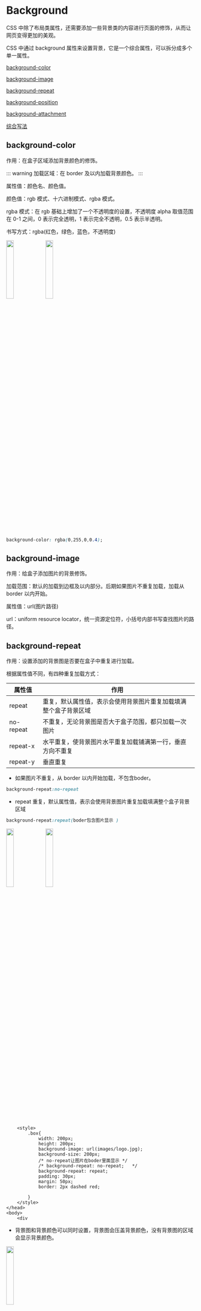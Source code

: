 # Background
CSS 中除了布局类属性，还需要添加一些背景类的内容进行页面的修饰，从而让网页变得更加的美观。

CSS 中通过 background 属性来设置背景，它是一个综合属性，可以拆分成多个单一属性。

[background­-color](../css/readme.md#background­-color)

[background-­image](../css/readme.md#background-­image)

[background-­repeat](../css/readme.md#background-­repeat)

[background-­position](../css/readme.md#background-­position)

[background­-attachment](../css/readme.md#background­-attachment)

[综合写法](../css/readme.md#综合写法)

## background­-color

作用：在盒子区域添加背景颜色的修饰。

::: warning
加载区域：在 border 及以内加载背景颜色。
:::



属性值：颜色名、颜色值。

颜色值：rgb 模式、十六进制模式、rgba 模式。

rgba 模式：在 rgb 基础上增加了一个不透明度的设置，不透明度 alpha 取值范围在 0­-1 之间，0 表示完全透明，1 表示完全不透明，0.5 表示半透明。

书写方式：rgba(红色，绿色，蓝色，不透明度)

<img src="/images/css/064.png" style="width: 20%; display: inline-block; margin: 0 ;">
<img src="/images/css/065.png" style="width: 20%; display: inline-block; margin: 0 ;">


```css
background‐color: rgba(0,255,0,0.4);
```

## background-­image

作用：给盒子添加图片的背景修饰。

加载范围：默认的加载到边框及以内部分。后期如果图片不重复加载，加载从 border 以内开始。

属性值：url(图片路径)

url：uniform resource locator，统一资源定位符，小括号内部书写查找图片的路径。


## background-­repeat
作用：设置添加的背景图是否要在盒子中重复进行加载。

根据属性值不同，有四种重复加载方式：

| 属性值 | 作用                                                           |
| --------- | ---------------------------------------------------------------- |
| repeat    | 重复，默认属性值，表示会使用背景图片重复加载填满整个盒子背景区域 |
| no-repeat | 不重复，无论背景图是否大于盒子范围，都只加载一次图片 |
| repeat-x  | 水平重复，使背景图片水平重复加载铺满第一行，垂直方向不重复 |
| repeat-y  | 垂直重复                                                     |



- 如果图片不重复，从 border 以内开始加载，不包含boder。

```css
background-repeat:no-repeat
```
- repeat 重复，默认属性值，表示会使用背景图片重复加载填满整个盒子背景区域
```css
background-repeat:repeat(boder包含图片显示 )
```

<img src="/images/css/066.png" style="width: 20%; display: inline-block; margin: 0 ;">
<img src="/images/css/067.png" style="width: 20%; display: inline-block; margin: 0 ;">



```html{7-9}
    <style>
        .box{
            width: 200px;
            height: 200px;
            background-image: url(images/logo.jpg);
            background-size: 200px;
            /* no-repeat让图片在boder里面显示 */
            /* background-repeat: no-repeat;   */
            background-repeat: repeat;
            padding: 30px;
            margin: 50px;
            border: 2px dashed red;

        }
    </style>
</head>
<body>
    <div 
```

- 背景图和背景颜色可以同时设置，背景图会压盖背景颜色，没有背景图的区域会显示背景颜色。
<img src="/images/css/068.png" style="width: 20%; display: inline-block; margin: 0 ;">


## background-­position

作用：主要用于设置不重复的图片在背景区域的加载开始位置。

属性值：分为三种写法，单词表示法、像素表示法、百分比表示法。不论哪种写法，属性值都有两个，值之间用空格分隔。

第一个属性值：表示背景图片在水平方向的位置。

第二个属性值：表示背景图片在垂直方向的位置

### 单词表示法
属性值都是使用代表方向的单词进行书写。

水平方向可选单词：left、center、right

垂直方向可选单词：top、center、bottom

单词表示图片与盒子背景区域进行对应方向的对齐。

```css
background‐position: right bottom;
```
<img src="/images/css/069.png" style="width: 40%; display: inline-block; margin: 0 ;">

### 像素表示法
使用像素值作为背景定位的属性值。

第一个属性值：像素是几，表示背景图片左上角针对 border 以内的左上顶点水平方向位移的距离。

第二个属性值：像素是几，表示背景图片左上角针对 border 以内的左上顶点垂直方向位移的距离。

```css
background-position: 150px 40px;
```
<img src="/images/css/070.png" style="width: 40%; display: inline-block; margin: 0 ;">

像素值区分正负，正负代表位移方向不同：

正数：表示图片针对盒子的原点向右、向下移动。

负数：表示图片针对盒子的原点向左、向上移动。

```css
background-position: -28px -34px;
```

<img src="/images/css/071.png" style="width: 40%; display: inline-block; margin: 0 ;">

可以利用属性值为负数，制作在小盒子中显示大的背景图的一部分。

制作方法，需要使用 FW 软件量取尺寸，读取数据。

第一步：在设计图中，使用切片工具制作一个想要显示区域大小的切片，让切片左上顶点位于想要加载的背景部分。

<img src="/images/css/072.png" style="width: 40%; display: inline-block; margin: 0 ;">

第二步：读取属性栏的切片数据，其中宽、高就是要加载的盒子的宽高，x 和 y 的数值表示移动的距离的绝对值，直接将数值加负号赋值给背景定位属性。

<img src="/images/css/073.png" style="width: 40%; display: inline-block; margin: 0 ;">


```css
      .house {
        width: 125px;
        height: 83px;
        border: 5px solid #f00;
        background-image: url(images/072.png);
        background-repeat: no-repeat;
        background-position: -45px -28px;
      }
```

<img src="/images/css/074.png" style="width: 40%; display: inline-block; margin: 0 ;">

#### 百分比表示法
百分比表示法使用百分比数字作为属性值。

100%代表的数值：

水平方向，等价于盒子的border以内的背景区域宽度减去图片的宽度。

垂直方向，等价于盒子的border以内的背景区域高度减去图片的高度。

<img src="/images/css/075.png" style="width: 40%; display: inline-block; margin: 0 ;">

::: tip

垂直方向100%=400(盒子宽高)+20（padding上下）+20（padding左右）-248(图片宽高)=192px。

水平方向同理。

:::

## background­-attachment

背景附着 background­-attachment


作用：设置的是背景图片是否要随着页面或者盒子的滚动而滚动。

属性值有两个：

- scroll 滚动的，表示背景图片与盒子保持相对位置不变，随着页面的滚动而滚走。

```css
background‐attachment: scroll;
```
- fixed 固定的，属性值为 fixed 之后，背景图的定位的参考点就从盒子 border 以内的左上顶点变为了浏览器窗口的左上顶点，页面滚动时，浏览器窗口的左上顶点是不变的，导致背景图固定在浏览器窗口的某个位置，不会随着页面滚动而滚走。

```css
background‐attachment: fixed;
```

## 综合写法
background 属性可以将五个单一属性的值进行合写。

属性值：可以有 1­5 个属性值，值之间用空格进行分隔，背景定位的两个属性(center、top)值算一个属性值，不能被分开也不能颠倒顺序。五个属性值之间可以互换位置。

```css
background: url(images/bg4.jpg) no‐repeat center top fixed #fff;
```
如果属性值没有设置完全，其他没有设置的单一属性会按照默认值加载。
```css
background: pink;
```
如果想去层叠综合属性中的一部分，其他的属性保持不变，最好使用单一属性写法进行层叠。
```css
background: url(images/bg4.jpg) no‐repeat center top fixed #fff; 
background‐attachment: scroll;
```
